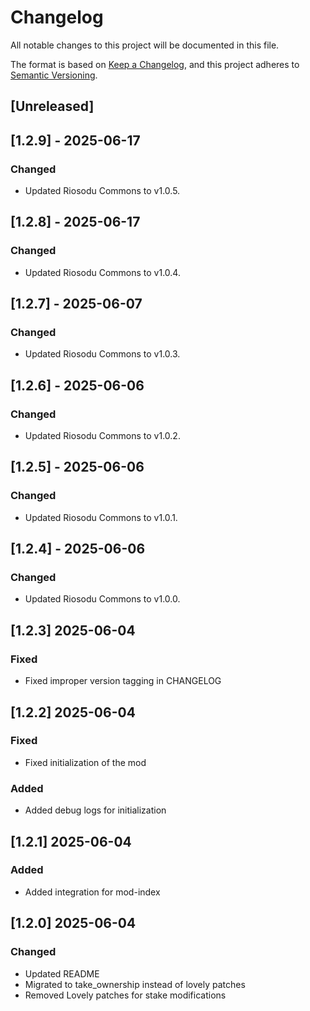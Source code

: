 # Changelog
All notable changes to this project will be documented in this file.

The format is based on [Keep a Changelog](https://keepachangelog.com/en/1.0.0/),
and this project adheres to [Semantic Versioning](https://semver.org/spec/v2.0.0.html).

## [Unreleased]

## [1.2.9] - 2025-06-17

### Changed
- Updated Riosodu Commons to v1.0.5.

## [1.2.8] - 2025-06-17

### Changed
- Updated Riosodu Commons to v1.0.4.

## [1.2.7] - 2025-06-07

### Changed
- Updated Riosodu Commons to v1.0.3.

## [1.2.6] - 2025-06-06

### Changed
- Updated Riosodu Commons to v1.0.2.

## [1.2.5] - 2025-06-06

### Changed
- Updated Riosodu Commons to v1.0.1.

## [1.2.4] - 2025-06-06

### Changed
- Updated Riosodu Commons to v1.0.0.

## [1.2.3] 2025-06-04
### Fixed
- Fixed improper version tagging in CHANGELOG

## [1.2.2] 2025-06-04
### Fixed
- Fixed initialization of the mod

### Added
- Added debug logs for initialization

## [1.2.1] 2025-06-04
### Added
- Added integration for mod-index

## [1.2.0] 2025-06-04
### Changed
- Updated README
- Migrated to take_ownership instead of lovely patches
- Removed Lovely patches for stake modifications
